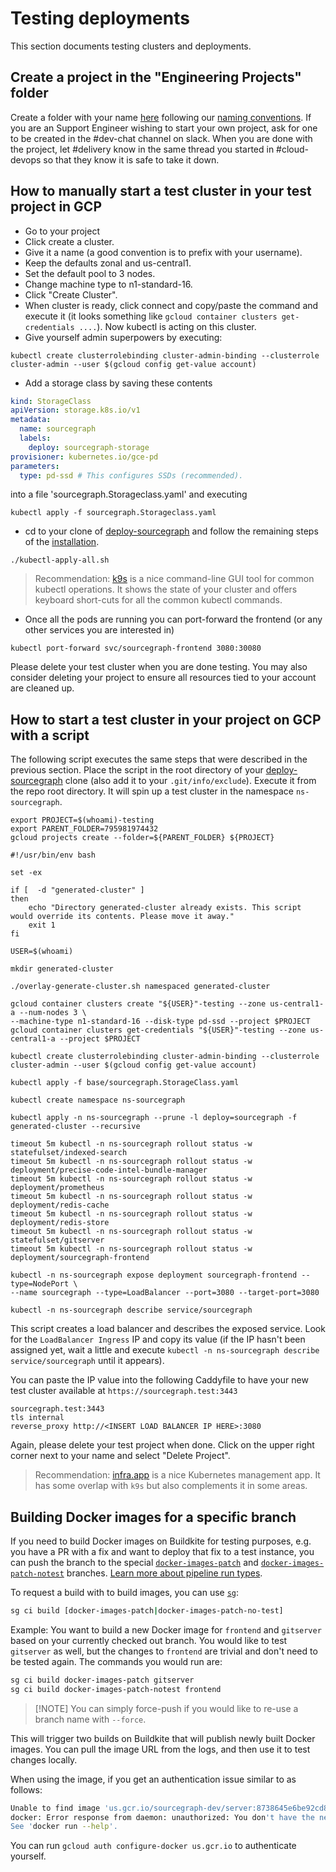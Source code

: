# Testing deployments

This section documents testing clusters and deployments.

## Create a project in the "Engineering Projects" folder

Create a folder with your name [here](https://console.cloud.google.com/projectselector2/home/dashboard?orgonly=true&supportedpurview=project&project=&folder=795981974432) following our [naming conventions](../../tools/infrastructure/gcp.md#Engineering-Projects). If you are an Support Engineer wishing to start your own project, ask for one to be created in the #dev-chat channel on slack. When you are done with the project, let #delivery know in the same thread you started in #cloud-devops so that they know it is safe to take it down.

## How to manually start a test cluster in your test project in GCP

- Go to your project
- Click create a cluster.
- Give it a name (a good convention is to prefix with your username).
- Keep the defaults zonal and us-central1.
- Set the default pool to 3 nodes.
- Change machine type to n1-standard-16.
- Click "Create Cluster".
- When cluster is ready, click connect and copy/paste the command and execute it (it looks something
  like `gcloud container clusters get-credentials ....`). Now kubectl is acting on this cluster.
- Give yourself admin superpowers by executing:

```shell
kubectl create clusterrolebinding cluster-admin-binding --clusterrole cluster-admin --user $(gcloud config get-value account)
```

- Add a storage class by saving these contents

```yaml
kind: StorageClass
apiVersion: storage.k8s.io/v1
metadata:
  name: sourcegraph
  labels:
    deploy: sourcegraph-storage
provisioner: kubernetes.io/gce-pd
parameters:
  type: pd-ssd # This configures SSDs (recommended).
```

into a file 'sourcegraph.Storageclass.yaml' and executing

```shell
kubectl apply -f sourcegraph.Storageclass.yaml
```

- cd to your clone of [deploy-sourcegraph](https://github.com/sourcegraph/deploy-sourcegraph) and follow the remaining
  steps of the [installation](https://github.com/sourcegraph/deploy-sourcegraph/blob/master/docs/install.md).

```shell
./kubectl-apply-all.sh
```

> Recommendation: [k9s](https://github.com/derailed/k9s) is a nice command-line GUI tool for common kubectl operations.
> It shows the state of your cluster and offers keyboard short-cuts for all the common kubectl commands.

- Once all the pods are running you can port-forward the frontend (or any other services you are interested in)

```shell
kubectl port-forward svc/sourcegraph-frontend 3080:30080
```

Please delete your test cluster when you are done testing. You may also consider deleting your project to ensure all resources tied to your account are cleaned up.

## How to start a test cluster in your project on GCP with a script

The following script executes the same steps that were described in the previous section. Place the script in the root
directory of your [deploy-sourcegraph](https://github.com/sourcegraph/deploy-sourcegraph) clone
(also add it to your `.git/info/exclude`).
Execute it from the repo root directory. It will spin up a test cluster in the namespace `ns-sourcegraph`.

```
export PROJECT=$(whoami)-testing
export PARENT_FOLDER=795981974432
gcloud projects create --folder=${PARENT_FOLDER} ${PROJECT}
```

```shell script
#!/usr/bin/env bash

set -ex

if [  -d "generated-cluster" ]
then
    echo "Directory generated-cluster already exists. This script would override its contents. Please move it away."
    exit 1
fi

USER=$(whoami)

mkdir generated-cluster

./overlay-generate-cluster.sh namespaced generated-cluster

gcloud container clusters create "${USER}"-testing --zone us-central1-a --num-nodes 3 \
--machine-type n1-standard-16 --disk-type pd-ssd --project $PROJECT
gcloud container clusters get-credentials "${USER}"-testing --zone us-central1-a --project $PROJECT

kubectl create clusterrolebinding cluster-admin-binding --clusterrole cluster-admin --user $(gcloud config get-value account)

kubectl apply -f base/sourcegraph.StorageClass.yaml

kubectl create namespace ns-sourcegraph

kubectl apply -n ns-sourcegraph --prune -l deploy=sourcegraph -f generated-cluster --recursive

timeout 5m kubectl -n ns-sourcegraph rollout status -w statefulset/indexed-search
timeout 5m kubectl -n ns-sourcegraph rollout status -w deployment/precise-code-intel-bundle-manager
timeout 5m kubectl -n ns-sourcegraph rollout status -w deployment/prometheus
timeout 5m kubectl -n ns-sourcegraph rollout status -w deployment/redis-cache
timeout 5m kubectl -n ns-sourcegraph rollout status -w deployment/redis-store
timeout 5m kubectl -n ns-sourcegraph rollout status -w statefulset/gitserver
timeout 5m kubectl -n ns-sourcegraph rollout status -w deployment/sourcegraph-frontend

kubectl -n ns-sourcegraph expose deployment sourcegraph-frontend --type=NodePort \
--name sourcegraph --type=LoadBalancer --port=3080 --target-port=3080

kubectl -n ns-sourcegraph describe service/sourcegraph
```

This script creates a load balancer and describes the exposed service. Look for the `LoadBalancer Ingress` IP and copy
its value (if the IP hasn't been assigned yet, wait a little and execute
`kubectl -n ns-sourcegraph describe service/sourcegraph` until it appears).

You can paste the IP value into the following Caddyfile to have your new test cluster available at `https://sourcegraph.test:3443`

```text
sourcegraph.test:3443
tls internal
reverse_proxy http://<INSERT LOAD BALANCER IP HERE>:3080
```

Again, please delete your test project when done. Click on the upper right corner next to your name and select "Delete Project".

> Recommendation: [infra.app](https://infra.app/) is a nice Kubernetes management app.
> It has some overlap with `k9s` but also complements it in some areas.

## Building Docker images for a specific branch

If you need to build Docker images on Buildkite for testing purposes, e.g. you
have a PR with a fix and want to deploy that fix to a test instance, you can
push the branch to the special [`docker-images-patch`](https://docs.sourcegraph.com/dev/background-information/ci/reference#patch-image) and [`docker-images-patch-notest`](https://docs.sourcegraph.com/dev/background-information/ci/reference#patch-image-without-testing) branches.
[Learn more about pipeline run types](https://docs.sourcegraph.com/dev/background-information/ci/reference).

To request a build with to build images, you can use [`sg`](https://docs.sourcegraph.com/dev/background-information/sg):

```sh
sg ci build [docker-images-patch|docker-images-patch-no-test]
```

Example: You want to build a new Docker image for `frontend` and `gitserver` based on your currently checked out branch. You would like to test `gitserver` as well, but the changes to `frontend` are trivial and don't need to be tested again. The commands you would run are:

```sh
sg ci build docker-images-patch gitserver
sg ci build docker-images-patch-notest frontend
```

> [!NOTE] You can simply force-push if you would like to re-use a branch name with `--force`.

This will trigger two builds on Buildkite that will publish newly built Docker images. You can pull the image URL from the logs, and then use it to test changes locally.

When using the image, if you get an authentication issue similar to as follows:

```sh
Unable to find image 'us.gcr.io/sourcegraph-dev/server:8738645e6be92cd86da4126b340a9392dc8fc0c4_164858_candidate' locally
docker: Error response from daemon: unauthorized: You don't have the needed permissions to perform this operation, and you may have invalid credentials. To authenticate your request, follow the steps in: https://cloud.google.com/container-registry/docs/advanced-authentication.
See 'docker run --help'.
```

You can run `gcloud auth configure-docker us.gcr.io` to authenticate yourself.
